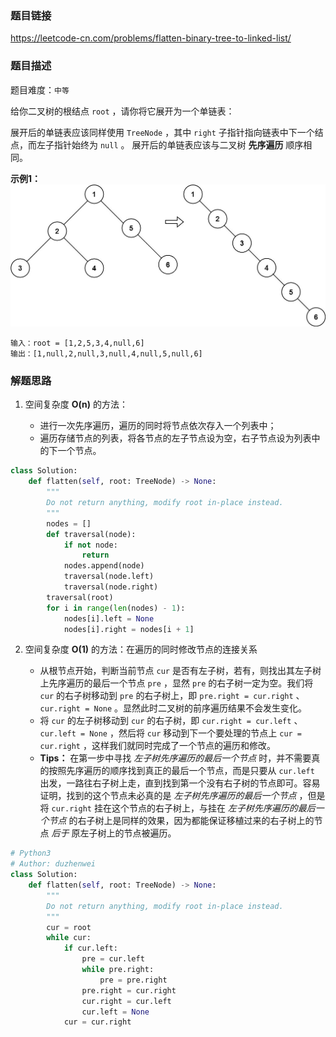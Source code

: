 ### 题目链接
https://leetcode-cn.com/problems/flatten-binary-tree-to-linked-list/

### 题目描述
题目难度：```中等```

给你二叉树的根结点 ```root``` ，请你将它展开为一个单链表：

展开后的单链表应该同样使用 ```TreeNode``` ，其中 ```right``` 子指针指向链表中下一个结点，而左子指针始终为 ```null``` 。
展开后的单链表应该与二叉树 **先序遍历** 顺序相同。

**示例1：**
![示意图](../assets/114.示例图.png)
```
输入：root = [1,2,5,3,4,null,6]
输出：[1,null,2,null,3,null,4,null,5,null,6]
```

### 解题思路
1. 空间复杂度 **O(n)** 的方法：

   - 进行一次先序遍历，遍历的同时将节点依次存入一个列表中；
   - 遍历存储节点的列表，将各节点的左子节点设为空，右子节点设为列表中的下一个节点。

```python
class Solution:
    def flatten(self, root: TreeNode) -> None:
        """
        Do not return anything, modify root in-place instead.
        """
        nodes = []
        def traversal(node):
            if not node:
                return
            nodes.append(node)
            traversal(node.left)
            traversal(node.right)
        traversal(root)
        for i in range(len(nodes) - 1):
            nodes[i].left = None
            nodes[i].right = nodes[i + 1]
```

2. 空间复杂度 **O(1)** 的方法：在遍历的同时修改节点的连接关系
   
   - 从根节点开始，判断当前节点 ```cur``` 是否有左子树，若有，则找出其左子树上先序遍历的最后一个节点 ```pre``` ，显然 ```pre``` 的右子树一定为空。我们将 ```cur``` 的右子树移动到 ```pre``` 的右子树上，即 ```pre.right = cur.right``` 、```cur.right = None``` 。显然此时二叉树的前序遍历结果不会发生变化。
   - 将 ```cur``` 的左子树移动到 ```cur``` 的右子树，即 ```cur.right = cur.left``` 、 ```cur.left = None``` ，然后将 ```cur``` 移动到下一个要处理的节点上 ```cur = cur.right``` ，这样我们就同时完成了一个节点的遍历和修改。
   - **Tips：** 在第一步中寻找 *左子树先序遍历的最后一个节点* 时，并不需要真的按照先序遍历的顺序找到真正的最后一个节点，而是只要从 ```cur.left``` 出发，一路往右子树上走，直到找到第一个没有右子树的节点即可。容易证明，找到的这个节点未必真的是 *左子树先序遍历的最后一个节点* ，但是将 ```cur.right``` 挂在这个节点的右子树上，与挂在 *左子树先序遍历的最后一个节点* 的右子树上是同样的效果，因为都能保证移植过来的右子树上的节点 *后于* 原左子树上的节点被遍历。
   
```python
# Python3
# Author: duzhenwei
class Solution:
    def flatten(self, root: TreeNode) -> None:
        """
        Do not return anything, modify root in-place instead.
        """
        cur = root
        while cur:
            if cur.left:
                pre = cur.left
                while pre.right:
                    pre = pre.right
                pre.right = cur.right
                cur.right = cur.left
                cur.left = None
            cur = cur.right
```